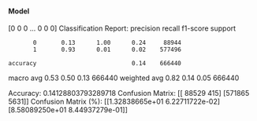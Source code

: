 #### Model
[0 0 0 ... 0 0 0]
Classification Report:
              precision    recall  f1-score   support

           0       0.13      1.00      0.24     88944
           1       0.93      0.01      0.02    577496

    accuracy                           0.14    666440
   macro avg       0.53      0.50      0.13    666440
weighted avg       0.82      0.14      0.05    666440

Accuracy: 0.14128803793289718
Confusion Matrix:
[[ 88529    415]
 [571865   5631]]
Confusion Matrix (%):
[[1.32838665e+01 6.22711722e-02]
 [8.58089250e+01 8.44937279e-01]]
